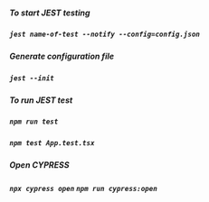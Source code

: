 ##### To start JEST testing

##### `jest name-of-test --notify --config=config.json`

##### Generate configuration file

##### `jest --init`

##### To run JEST test

##### `npm run test`
##### `npm test App.test.tsx`

##### Open CYPRESS

##### `npx cypress open` `npm run cypress:open`